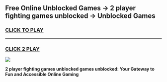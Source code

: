 
## Free Online Unblocked Games → 2 player fighting games unblocked → Unblocked Games
<h3>
<a href="https://premium.freeplayer.one?title=2_player_fighting_games_unblocked&ref=21F">CLICK TO PLAY</a></h3>
<hr>

<h3>
<a href="https://premium.freeplayer.one?title=2_player_fighting_games_unblocked&ref=21F">CLICK 2 PLAY</a>
  
</h3>

<a href="https://premium.freeplayer.one?title=2_player_fighting_games_unblocked&ref=21F/"><img src="https://clearcache.store/games.png"></a>


**2 player fighting games unblocked games unblocked: Your Gateway to Fun and Accessible Online Gaming**
